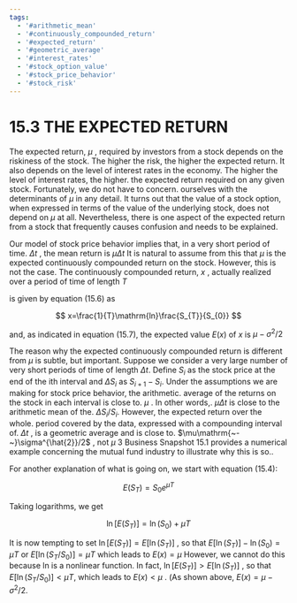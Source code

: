 ```yaml
---
tags:
  - '#arithmetic_mean'
  - '#continuously_compounded_return'
  - '#expected_return'
  - '#geometric_average'
  - '#interest_rates'
  - '#stock_option_value'
  - '#stock_price_behavior'
  - '#stock_risk'
---
```

# 15.3 THE EXPECTED RETURN  

The expected return, $\mu$ , required by investors from a stock depends on the riskiness of the stock. The higher the risk, the higher the expected return. It also depends on the level of interest rates in the economy. The higher the level of interest rates, the higher. the expected return required on any given stock. Fortunately, we do not have to concern. ourselves with the determinants of $\mu$ in any detail. It turns out that the value of a stock option, when expressed in terms of the value of the underlying stock, does not depend on $\mu$ at all. Nevertheless, there is one aspect of the expected return from a stock that frequently causes confusion and needs to be explained.  

Our model of stock price behavior implies that, in a very short period of time. $\Delta t$ , the mean return is $\mu\Delta t$ It is natural to assume from this that $\mu$ is the expected continuously compounded return on the stock. However, this is not the case. The continuously compounded return, $x$ , actually realized over a period of time of length $T$  

is given by equation (15.6) as  

$$
x=\frac{1}{T}\mathrm{ln}\frac{S_{T}}{S_{0}}
$$  

and, as indicated in equation (15.7), the expected value $E(x)$ of $x$ is $\mu-\sigma^{2}/2$  

The reason why the expected continuously compounded return is different from $\mu$ is subtle, but important. Suppose we consider a very large number of very short periods of time of length $\Delta t.$ Define $S_{i}$ as the stock price at the end of the ith interval and $\Delta S_{i}$ as $S_{i+1}-S_{i}.$ Under the assumptions we are making for stock price behavior, the arithmetic. average of the returns on the stock in each interval is close to. $\mu$ . In other words,. $\mu\Delta t$ is close to the arithmetic mean of the. $\Delta S_{i}/S_{i}.$ However, the expected return over the whole. period covered by the data, expressed with a compounding interval of. $\Delta t$ , is a geometric average and is close to. $\mu\mathrm{~-~}\sigma^{\hat{2}}/2$ , not $\mu$ 3 Business Snapshot 15.1 provides a numerical example concerning the mutual fund industry to illustrate why this is so..  

For another explanation of what is going on, we start with equation (15.4):  

$$
E(S_{T})=S_{0}e^{\mu T}
$$  

Taking logarithms, we get  

$$
\ln[E(S_{T})]=\ln(S_{0})+\mu T
$$  

It is now tempting to set $\ln[E(S_{T})]=E[\ln(S_{T})]$ , so that $E[\ln(S_{T})]-\ln(S_{0})=\mu T$ or $E[\ln(S_{T}/S_{0})]=\mu T$ which leads to $E(x)=\mu$ However, we cannot do this because ln is a nonlinear function. In fact, $\ln[E(S_{T})]>E[\ln(S_{T})]$ , so that $E[\ln(S_{T}/S_{0})]<\mu T,$ which leads to $E(x)<\mu$ . (As shown above, $E(x)=\mu-\sigma^{2}/2.$  
